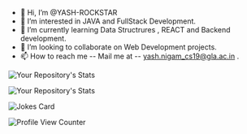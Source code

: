 - 👋 Hi, I’m @YASH-ROCKSTAR
- 👀 I’m interested in JAVA and FullStack Development.
- 🌱 I’m currently learning Data Structrures , REACT and Backend development.
- 💞 I’m looking to collaborate on Web Development projects.
- 📫 How to reach me -- Mail me at  -- yash.nigam_cs19@gla.ac.in .

![Your Repository's Stats](https://github-readme-stats.vercel.app/api?username=YASH-ROCKSTARg&show_icons=true)

![Your Repository's Stats](https://github-readme-stats.vercel.app/api/top-langs/?username=YASH-ROCKSTAR&theme=blue-green)

![Jokes Card](https://readme-jokes.vercel.app/api)

![Profile View Counter](https://komarev.com/ghpvc/?username=YASH-ROCKSTAR)


<!---
YASH-ROCKSTAR/YASH-ROCKSTAR is a ✨ special ✨ repository because its `README.md` (this file) appears on your GitHub profile.
You can click the Preview link to take a look at your changes.
--->
